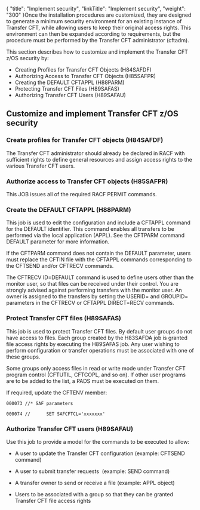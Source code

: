 {
    "title": "Implement  security",
    "linkTitle": "Implement  security",
    "weight": "300"
}Once the installation procedures are customized, they are designed to generate a minimum security environment for an existing instance of Transfer CFT, while allowing users to keep their original access rights. This environment can then be expanded according to requirements, but the procedure must be performed by the Transfer CFT administrator (cftadm).

This section describes how to customize and implement the Transfer CFT z/OS security by:

- Creating Profiles for Transfer CFT Objects (H84SAFDF)
- Authorizing Access to Transfer CFT Objects (H85SAFPR)
- Creating the DEFAULT CFTAPPL (H88PARM)
- Protecting Transfer CFT Files (H89SAFAS)
- Authorizing Transfer CFT Users (H89SAFAU)

Customize and implement Transfer CFT z/OS security
--------------------------------------------------

### Create profiles for Transfer CFT objects (H84SAFDF)

The Transfer CFT administrator should already be declared in RACF with sufficient rights to define general resources and assign access rights to the various Transfer CFT users.

### Authorize access to Transfer CFT objects (H85SAFPR)

This JOB issues all of the required RACF PERMIT commands.

### Create the DEFAULT CFTAPPL (H88PARM)

This job is used to edit the configuration and include a CFTAPPL command for the DEFAULT identifier. This command enables all transfers to be performed via the local application (APPL). See the CFTPARM command DEFAULT parameter for more information.

If the CFTPARM command does not contain the DEFAULT parameter, users must replace the CFTIN file with the CFTAPPL commands corresponding to the CFTSEND and/or CFTRECV commands.

The CFTRECV ID=DEFAULT command is used to define users other than the monitor user, so that files can be received under their control. You are strongly advised against performing transfers with the monitor user. An owner is assigned to the transfers by setting the USERID= and GROUPID= parameters in the CFTRECV or CFTAPPL DIRECT=RECV commands.

### Protect Transfer CFT files (H89SAFAS)

This job is used to protect Transfer CFT files. By default user groups do not have access to files. Each group created by the H83SAFDA job is granted file access rights by executing the H89SAFAS job. Any user wishing to perform configuration or transfer operations must be associated with one of these groups.

Some groups only access files in read or write mode under Transfer CFT program control (CFTUTIL, CFTCOPL, and so on). If other user programs are to be added to the list, a PADS must be executed on them.

If required, update the CFTENV member:

`000073 //* SAF parameters`

`000074 //      SET SAFCFTCL='xxxxxxx'`

### Authorize Transfer CFT users (H89SAFAU)

Use this job to provide a model for the commands to be executed to allow:

- A user to update the Transfer CFT configuration (example: CFTSEND command)

<!-- -->

- A user to submit transfer requests  (example: SEND command)

<!-- -->

- A transfer owner to send or receive a file (example: APPL object)

<!-- -->

- Users to be associated with a group so that they can be granted Transfer CFT file access rights
